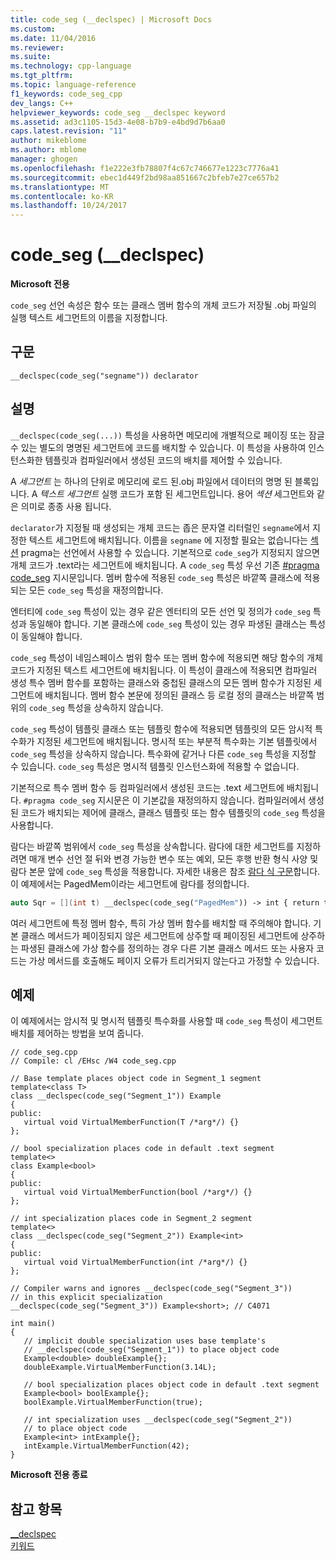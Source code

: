 ```yaml
---
title: code_seg (__declspec) | Microsoft Docs
ms.custom: 
ms.date: 11/04/2016
ms.reviewer: 
ms.suite: 
ms.technology: cpp-language
ms.tgt_pltfrm: 
ms.topic: language-reference
f1_keywords: code_seg_cpp
dev_langs: C++
helpviewer_keywords: code_seg __declspec keyword
ms.assetid: ad3c1105-15d3-4e08-b7b9-e4bd9d7b6aa0
caps.latest.revision: "11"
author: mikeblome
ms.author: mblome
manager: ghogen
ms.openlocfilehash: f1e222e3fb78807f4c67c746677e1223c7776a41
ms.sourcegitcommit: ebec1d449f2bd98aa851667c2bfeb7e27ce657b2
ms.translationtype: MT
ms.contentlocale: ko-KR
ms.lasthandoff: 10/24/2017
---
```

# <a name="codeseg-declspec"></a>code_seg (__declspec)
**Microsoft 전용**  
  
 `code_seg` 선언 속성은 함수 또는 클래스 멤버 함수의 개체 코드가 저장될 .obj 파일의 실행 텍스트 세그먼트의 이름을 지정합니다.  
  
## <a name="syntax"></a>구문  
  
```  
__declspec(code_seg("segname")) declarator  
```  
  
## <a name="remarks"></a>설명  
 `__declspec(code_seg(...))` 특성을 사용하면 메모리에 개별적으로 페이징 또는 잠글 수 있는 별도의 명명된 세그먼트에 코드를 배치할 수 있습니다. 이 특성을 사용하여 인스턴스화한 템플릿과 컴파일러에서 생성된 코드의 배치를 제어할 수 있습니다.  
  
 A *세그먼트* 는 하나의 단위로 메모리에 로드 된.obj 파일에서 데이터의 명명 된 블록입니다. A *텍스트 세그먼트* 실행 코드가 포함 된 세그먼트입니다. 용어 *섹션* 세그먼트와 같은 의미로 종종 사용 됩니다.  
  
 `declarator`가 지정될 때 생성되는 개체 코드는 좁은 문자열 리터럴인 `segname`에서 지정한 텍스트 세그먼트에 배치됩니다. 이름을 `segname` 에 지정할 필요는 없습니다는 [섹션](../preprocessor/section.md) pragma는 선언에서 사용할 수 있습니다. 기본적으로 `code_seg`가 지정되지 않으면 개체 코드가 .text라는 세그먼트에 배치됩니다. A `code_seg` 특성 우선 기존 [#pragma code_seg](../preprocessor/code-seg.md) 지시문입니다. 멤버 함수에 적용된 `code_seg` 특성은 바깥쪽 클래스에 적용되는 모든 `code_seg` 특성을 재정의합니다.  
  
 엔터티에 `code_seg` 특성이 있는 경우 같은 엔터티의 모든 선언 및 정의가 `code_seg` 특성과 동일해야 합니다. 기본 클래스에 `code_seg` 특성이 있는 경우 파생된 클래스는 특성이 동일해야 합니다.  
  
 `code_seg` 특성이 네임스페이스 범위 함수 또는 멤버 함수에 적용되면 해당 함수의 개체 코드가 지정된 텍스트 세그먼트에 배치됩니다. 이 특성이 클래스에 적용되면 컴파일러 생성 특수 멤버 함수를 포함하는 클래스와 중첩된 클래스의 모든 멤버 함수가 지정된 세그먼트에 배치됩니다. 멤버 함수 본문에 정의된 클래스 등 로컬 정의 클래스는 바깥쪽 범위의 `code_seg` 특성을 상속하지 않습니다.  
  
 `code_seg` 특성이 템플릿 클래스 또는 템플릿 함수에 적용되면 템플릿의 모든 암시적 특수화가 지정된 세그먼트에 배치됩니다. 명시적 또는 부분적 특수화는 기본 템플릿에서 `code_seg` 특성을 상속하지 않습니다. 특수화에 같거나 다른 `code_seg` 특성을 지정할 수 있습니다. `code_seg` 특성은 명시적 템플릿 인스턴스화에 적용할 수 없습니다.  
  
 기본적으로 특수 멤버 함수 등 컴파일러에서 생성된 코드는 .text 세그먼트에 배치됩니다. `#pragma code_seg` 지시문은 이 기본값을 재정의하지 않습니다. 컴파일러에서 생성된 코드가 배치되는 제어에 클래스, 클래스 템플릿 또는 함수 템플릿의 `code_seg` 특성을 사용합니다.  
  
 람다는 바깥쪽 범위에서 `code_seg` 특성을 상속합니다. 람다에 대한 세그먼트를 지정하려면 매개 변수 선언 절 뒤와 변경 가능한 변수 또는 예외, 모든 후행 반환 형식 사양 및 람다 본문 앞에 `code_seg` 특성을 적용합니다. 자세한 내용은 참조 [람다 식 구문](../cpp/lambda-expression-syntax.md)합니다. 이 예제에서는 PagedMem이라는 세그먼트에 람다를 정의합니다.  
  
```cpp  
auto Sqr = [](int t) __declspec(code_seg("PagedMem")) -> int { return t*t; };  
```  
  
 여러 세그먼트에 특정 멤버 함수, 특히 가상 멤버 함수를 배치할 때 주의해야 합니다. 기본 클래스 메서드가 페이징되지 않은 세그먼트에 상주할 때 페이징된 세그먼트에 상주하는 파생된 클래스에 가상 함수를 정의하는 경우 다른 기본 클래스 메서드 또는 사용자 코드는 가상 메서드를 호출해도 페이지 오류가 트리거되지 않는다고 가정할 수 있습니다.  
  
## <a name="example"></a>예제  
 이 예제에서는 암시적 및 명시적 템플릿 특수화를 사용할 때 `code_seg` 특성이 세그먼트 배치를 제어하는 방법을 보여 줍니다.  
  
```  
// code_seg.cpp  
// Compile: cl /EHsc /W4 code_seg.cpp  
  
// Base template places object code in Segment_1 segment  
template<class T>  
class __declspec(code_seg("Segment_1")) Example  
{  
public:  
   virtual void VirtualMemberFunction(T /*arg*/) {}  
};  
  
// bool specialization places code in default .text segment  
template<>  
class Example<bool>   
{  
public:  
   virtual void VirtualMemberFunction(bool /*arg*/) {}  
};  
  
// int specialization places code in Segment_2 segment  
template<>  
class __declspec(code_seg("Segment_2")) Example<int>   
{  
public:  
   virtual void VirtualMemberFunction(int /*arg*/) {}  
};  
  
// Compiler warns and ignores __declspec(code_seg("Segment_3"))  
// in this explicit specialization  
__declspec(code_seg("Segment_3")) Example<short>; // C4071  
  
int main()  
{  
   // implicit double specialization uses base template's  
   // __declspec(code_seg("Segment_1")) to place object code  
   Example<double> doubleExample{};  
   doubleExample.VirtualMemberFunction(3.14L);  
  
   // bool specialization places object code in default .text segment  
   Example<bool> boolExample{};  
   boolExample.VirtualMemberFunction(true);  
  
   // int specialization uses __declspec(code_seg("Segment_2"))  
   // to place object code  
   Example<int> intExample{};  
   intExample.VirtualMemberFunction(42);  
}  
```  
  
 **Microsoft 전용 종료**  
  
## <a name="see-also"></a>참고 항목  
 [__declspec](../cpp/declspec.md)   
 [키워드](../cpp/keywords-cpp.md)